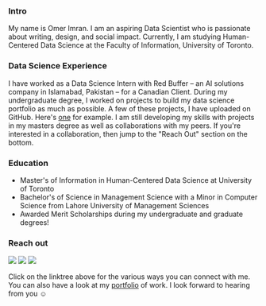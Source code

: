 ### Intro
My name is Omer Imran. I am an aspiring Data Scientist who is passionate about writing, design, and social impact. Currently, I am studying Human-Centered Data Science at the Faculty of Information, University of Toronto. 

### Data Science Experience 
I have worked as a Data Science Intern with Red Buffer – an AI solutions company in Islamabad, Pakistan – for a Canadian Client. During my undergraduate degree, I worked on projects to build my data science portfolio as much as possible. A few of these projects, I have uploaded on GitHub. Here's [one](https://github.com/ossassin/EconometricsProject) for example. I am still developing my skills with projects in my masters degree as well as collaborations with my peers. If you're interested in a collaboration, then jump to the "Reach Out" section on the bottom.

### Education
- Master's of Information in Human-Centered Data Science at University of Toronto
- Bachelor's of Science in Management Science with a Minor in Computer Science from Lahore University of Management Sciences
- Awarded Merit Scholarships during my undergraduate and graduate degrees!

### Reach out
[![](https://img.shields.io/badge/linktree-1de9b6?style=for-the-badge&logo=linktree&logoColor=white)](https://linktr.ee/omerimran)
[![](https://img.shields.io/badge/linkedin-%230077B5.svg?style=for-the-badge&logo=linkedin)](https://www.linkedin.com/in/omerimranuoft/)
[![](https://img.shields.io/badge/Medium-12100E?style=for-the-badge&logo=medium&logoColor=white)](https://medium.com/@Omer_Imran)

Click on the linktree above for the various ways you can connect with me. You can also have a look at my [portfolio](https://docs.google.com/presentation/d/1RIh0citFj1Q99zkYi7bydJP201q7dgl7Z2OKCBPHO6M/edit#slide=id.p) of work. I look forward to hearing from you ☺️ 
